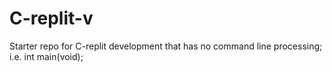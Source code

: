 # C-replit-v
Starter repo for C-replit development that has no command line processing; i.e. int main(void);

